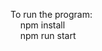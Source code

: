 To run the program: <br />
&nbsp;&nbsp;&nbsp;&nbsp;npm install <br />
&nbsp;&nbsp;&nbsp;&nbsp;npm run start